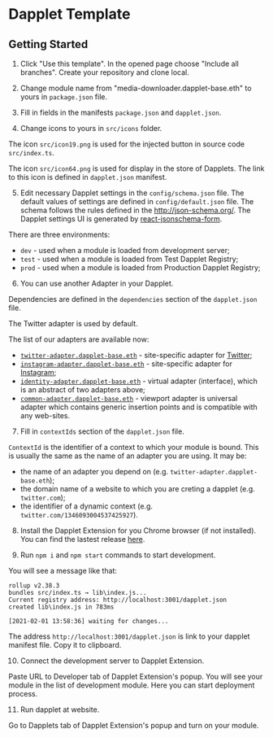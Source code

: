 # Dapplet Template
## Getting Started
1. Click "Use this template". In the opened page choose "Include all branches". Create your repository and clone local.

2. Change module name from "media-downloader.dapplet-base.eth" to yours in `package.json` file.

3. Fill in fields in the manifests `package.json` and `dapplet.json`.

4. Change icons to yours in `src/icons` folder. 

The icon `src/icon19.png` is used for the injected button in source code `src/index.ts`.

The icon `src/icon64.png` is used for display in the store of Dapplets. The link to this icon is defined in `dapplet.json` manifest.

5. Edit necessary Dapplet settings in the `config/schema.json` file. 
The default values of settings are defined in `config/default.json` file. 
The schema follows the rules defined in the http://json-schema.org/.
The Dapplet settings UI is generated by [react-jsonschema-form](https://react-jsonschema-form.readthedocs.io/en/latest/usage/single/).

There are three environments: 
* `dev` - used when a module is loaded from development server;
* `test` - used when a module is loaded from Test Dapplet Registry;
* `prod` - used when a module is loaded from Production Dapplet Registry;

6. You can use another Adapter in your Dapplet. 

Dependencies are defined in the `dependencies` section of the `dapplet.json` file. 

The Twitter adapter is used by default. 

The list of our adapters are available now:
* [`twitter-adapter.dapplet-base.eth`](https://github.com/dapplets/dapplet-modules/tree/master/packages/twitter-adapter) - site-specific adapter for [Twitter](twitter.com);
* [`instagram-adapter.dapplet-base.eth`](https://github.com/dapplets/dapplet-modules/tree/master/packages/instagram-adapter) - site-specific adapter for [Instagram](instagram.com);
* [`identity-adapter.dapplet-base.eth`](https://github.com/dapplets/dapplet-modules/tree/master/packages/identity-adapter) - virtual adapter (interface), which is an abstract of two adapters above;
* [`common-adapter.dapplet-base.eth`](https://github.com/dapplets/dapplet-modules/tree/master/packages/common-adapter) - viewport adapter is universal adapter which contains generic insertion points and is compatible with any web-sites.

7. Fill in `contextIds` section of the `dapplet.json` file. 

`ContextId` is the identifier of a context to which your module is bound. This is usually the same as the name of an adapter you are using. It may be:
* the name of an adapter you depend on (e.g. `twitter-adapter.dapplet-base.eth`);
* the domain name of a website to which you are creting a dapplet (e.g. `twitter.com`);
* the identifier of a dynamic context (e.g. `twitter.com/1346093004537425927`).

8. Install the Dapplet Extension for you Chrome browser (if not installed). You can find the lastest release [here](https://github.com/dapplets/dapplet-extension/releases).

9. Run `npm i` and `npm start` commands to start development.

You will see a message like that:
```
rollup v2.38.3
bundles src/index.ts → lib\index.js...
Current registry address: http://localhost:3001/dapplet.json
created lib\index.js in 783ms

[2021-02-01 13:58:36] waiting for changes...
```

The address `http://localhost:3001/dapplet.json` is link to your dapplet manifest file. Copy it to clipboard.

10. Connect the development server to Dapplet Extension.

Paste URL to Developer tab of Dapplet Extension's popup. You will see your module in the list of development module. Here you can start deployment process.

11. Run dapplet at website.

Go to Dapplets tab of Dapplet Extension's popup and turn on your module.
